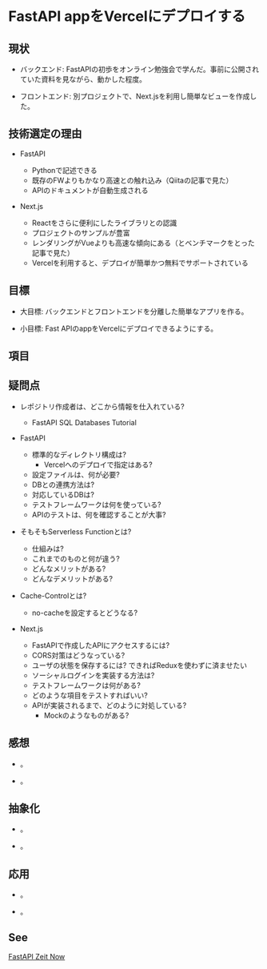 # FastAPI appをVercelにデプロイする

## 現状

+ バックエンド: FastAPIの初歩をオンライン勉強会で学んだ。事前に公開されていた資料を見ながら、動かした程度。

+ フロントエンド: 別プロジェクトで、Next.jsを利用し簡単なビューを作成した。

## 技術選定の理由

+ FastAPI
  + Pythonで記述できる
  + 既存のFWよりもかなり高速との触れ込み（Qiitaの記事で見た）
  + APIのドキュメントが自動生成される

+ Next.js
  + Reactをさらに便利にしたライブラリとの認識
  + プロジェクトのサンプルが豊富
  + レンダリングがVueよりも高速な傾向にある（とベンチマークをとった記事で見た）
  + Vercelを利用すると、デプロイが簡単かつ無料でサポートされている

## 目標

+ 大目標: バックエンドとフロントエンドを分離した簡単なアプリを作る。

+ 小目標: Fast APIのappをVercelにデプロイできるようにする。

## 項目

## 疑問点

+ レポジトリ作成者は、どこから情報を仕入れている?
  + FastAPI SQL Databases Tutorial

+ FastAPI
  + 標準的なディレクトリ構成は?
    + Vercelへのデプロイで指定はある?
  + 設定ファイルは、何が必要?
  + DBとの連携方法は?
  + 対応しているDBは?
  + テストフレームワークは何を使っている?
  + APIのテストは、何を確認することが大事?

+ そもそもServerless Functionとは?
  + 仕組みは?
  + これまでのものと何が違う?
  + どんなメリットがある?
  + どんなデメリットがある?

+ Cache-Controlとは?
  + no-cacheを設定するとどうなる?

+ Next.js
  + FastAPIで作成したAPIにアクセスするには?
  + CORS対策はどうなっている?
  + ユーザの状態を保存するには? できればReduxを使わずに済ませたい
  + ソーシャルログインを実装する方法は?
  + テストフレームワークは何がある?
  + どのような項目をテストすればいい?
  + APIが実装されるまで、どのように対処している?
    + Mockのようなものがある?

## 感想

+ 。

+ 。

## 抽象化

+ 。

+ 。

## 応用

+ 。

+ 。

## See

[FastAPI Zeit Now](https://github.com/paul121/fastapi-zeit-now)
